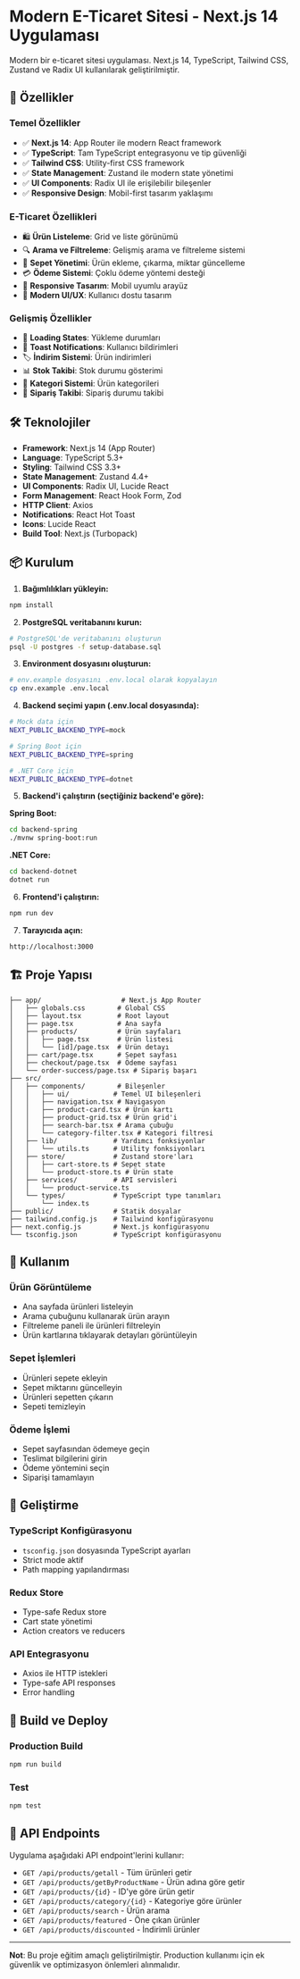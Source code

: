# Modern E-Ticaret Sitesi - Next.js 14 Uygulaması

Modern bir e-ticaret sitesi uygulaması. Next.js 14, TypeScript, Tailwind CSS, Zustand ve Radix UI kullanılarak geliştirilmiştir.

## 🚀 Özellikler

### Temel Özellikler
- ✅ **Next.js 14**: App Router ile modern React framework
- ✅ **TypeScript**: Tam TypeScript entegrasyonu ve tip güvenliği
- ✅ **Tailwind CSS**: Utility-first CSS framework
- ✅ **State Management**: Zustand ile modern state yönetimi
- ✅ **UI Components**: Radix UI ile erişilebilir bileşenler
- ✅ **Responsive Design**: Mobil-first tasarım yaklaşımı

### E-Ticaret Özellikleri
- 🛍️ **Ürün Listeleme**: Grid ve liste görünümü
- 🔍 **Arama ve Filtreleme**: Gelişmiş arama ve filtreleme sistemi
- 🛒 **Sepet Yönetimi**: Ürün ekleme, çıkarma, miktar güncelleme
- 💳 **Ödeme Sistemi**: Çoklu ödeme yöntemi desteği
- 📱 **Responsive Tasarım**: Mobil uyumlu arayüz
- 🎨 **Modern UI/UX**: Kullanıcı dostu tasarım

### Gelişmiş Özellikler
- 🔄 **Loading States**: Yükleme durumları
- 📢 **Toast Notifications**: Kullanıcı bildirimleri
- 🏷️ **İndirim Sistemi**: Ürün indirimleri
- 📊 **Stok Takibi**: Stok durumu gösterimi
- 🏪 **Kategori Sistemi**: Ürün kategorileri
- 📄 **Sipariş Takibi**: Sipariş durumu takibi

## 🛠️ Teknolojiler

- **Framework**: Next.js 14 (App Router)
- **Language**: TypeScript 5.3+
- **Styling**: Tailwind CSS 3.3+
- **State Management**: Zustand 4.4+
- **UI Components**: Radix UI, Lucide React
- **Form Management**: React Hook Form, Zod
- **HTTP Client**: Axios
- **Notifications**: React Hot Toast
- **Icons**: Lucide React
- **Build Tool**: Next.js (Turbopack)

## 📦 Kurulum

1. **Bağımlılıkları yükleyin:**
```bash
npm install
```

2. **PostgreSQL veritabanını kurun:**
```bash
# PostgreSQL'de veritabanını oluşturun
psql -U postgres -f setup-database.sql
```

3. **Environment dosyasını oluşturun:**
```bash
# env.example dosyasını .env.local olarak kopyalayın
cp env.example .env.local
```

4. **Backend seçimi yapın (.env.local dosyasında):**
```bash
# Mock data için
NEXT_PUBLIC_BACKEND_TYPE=mock

# Spring Boot için
NEXT_PUBLIC_BACKEND_TYPE=spring

# .NET Core için
NEXT_PUBLIC_BACKEND_TYPE=dotnet
```

5. **Backend'i çalıştırın (seçtiğiniz backend'e göre):**

**Spring Boot:**
```bash
cd backend-spring
./mvnw spring-boot:run
```

**.NET Core:**
```bash
cd backend-dotnet
dotnet run
```

6. **Frontend'i çalıştırın:**
```bash
npm run dev
```

7. **Tarayıcıda açın:**
```
http://localhost:3000
```

## 🏗️ Proje Yapısı

```
├── app/                    # Next.js App Router
│   ├── globals.css        # Global CSS
│   ├── layout.tsx         # Root layout
│   ├── page.tsx           # Ana sayfa
│   ├── products/          # Ürün sayfaları
│   │   ├── page.tsx       # Ürün listesi
│   │   └── [id]/page.tsx  # Ürün detayı
│   ├── cart/page.tsx      # Sepet sayfası
│   ├── checkout/page.tsx  # Ödeme sayfası
│   └── order-success/page.tsx # Sipariş başarı
├── src/
│   ├── components/        # Bileşenler
│   │   ├── ui/           # Temel UI bileşenleri
│   │   ├── navigation.tsx # Navigasyon
│   │   ├── product-card.tsx # Ürün kartı
│   │   ├── product-grid.tsx # Ürün grid'i
│   │   ├── search-bar.tsx # Arama çubuğu
│   │   └── category-filter.tsx # Kategori filtresi
│   ├── lib/              # Yardımcı fonksiyonlar
│   │   └── utils.ts      # Utility fonksiyonları
│   ├── store/            # Zustand store'ları
│   │   ├── cart-store.ts # Sepet state
│   │   └── product-store.ts # Ürün state
│   ├── services/         # API servisleri
│   │   └── product-service.ts
│   └── types/            # TypeScript type tanımları
│       └── index.ts
├── public/               # Statik dosyalar
├── tailwind.config.js    # Tailwind konfigürasyonu
├── next.config.js        # Next.js konfigürasyonu
└── tsconfig.json         # TypeScript konfigürasyonu
```

## 🎯 Kullanım

### Ürün Görüntüleme
- Ana sayfada ürünleri listeleyin
- Arama çubuğunu kullanarak ürün arayın
- Filtreleme paneli ile ürünleri filtreleyin
- Ürün kartlarına tıklayarak detayları görüntüleyin

### Sepet İşlemleri
- Ürünleri sepete ekleyin
- Sepet miktarını güncelleyin
- Ürünleri sepetten çıkarın
- Sepeti temizleyin

### Ödeme İşlemi
- Sepet sayfasından ödemeye geçin
- Teslimat bilgilerini girin
- Ödeme yöntemini seçin
- Siparişi tamamlayın

## 🔧 Geliştirme

### TypeScript Konfigürasyonu
- `tsconfig.json` dosyasında TypeScript ayarları
- Strict mode aktif
- Path mapping yapılandırması

### Redux Store
- Type-safe Redux store
- Cart state yönetimi
- Action creators ve reducers

### API Entegrasyonu
- Axios ile HTTP istekleri
- Type-safe API responses
- Error handling

## 🚀 Build ve Deploy

### Production Build
```bash
npm run build
```

### Test
```bash
npm test
```

## 📝 API Endpoints

Uygulama aşağıdaki API endpoint'lerini kullanır:

- `GET /api/products/getall` - Tüm ürünleri getir
- `GET /api/products/getByProductName` - Ürün adına göre getir
- `GET /api/products/{id}` - ID'ye göre ürün getir
- `GET /api/products/category/{id}` - Kategoriye göre ürünler
- `GET /api/products/search` - Ürün arama
- `GET /api/products/featured` - Öne çıkan ürünler
- `GET /api/products/discounted` - İndirimli ürünler

---

**Not**: Bu proje eğitim amaçlı geliştirilmiştir. Production kullanımı için ek güvenlik ve optimizasyon önlemleri alınmalıdır.
